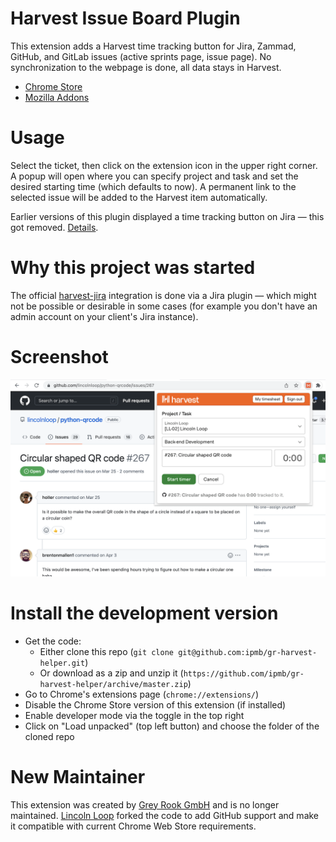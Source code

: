 # Harvest Issue Board Plugin

This extension adds a Harvest time tracking button for Jira, Zammad, GitHub, and GitLab issues (active sprints page, issue page). No synchronization to the webpage is done, all data stays in Harvest.

 * [Chrome Store](https://chrome.google.com/webstore/detail/jira-harvest-time-trackin/klgljijecjfkdfobihclllkadmoeokgg)
 * [Mozilla Addons](https://addons.mozilla.org/de/firefox/addon/jira-harvest-helper)

# Usage
Select the ticket, then click on the extension icon in the upper right corner. A popup will open where you can specify project and task and set the desired starting time (which defaults to now). A permanent link to the selected issue will be added to the Harvest item automatically.

Earlier versions of this plugin displayed a time tracking button on Jira — this got removed. [Details](docs/on-page-tracker.md).

# Why this project was started

The official [harvest-jira](https://www.getharvest.com/apps-and-integrations/jira) integration is done via a Jira plugin — which might not be possible or desirable in some cases (for example you don't have an admin account on your client's Jira instance).

# Screenshot
![Example](./docs/images/screenshot.png)

# Install the development version
- Get the code:
  - Either clone this repo (`git clone git@github.com:ipmb/gr-harvest-helper.git`)
  - Or download as a zip and unzip it (`https://github.com/ipmb/gr-harvest-helper/archive/master.zip`)
- Go to Chrome's extensions page (`chrome://extensions/`)
- Disable the Chrome Store version of this extension (if installed)
- Enable developer mode via the toggle in the top right
- Click on "Load unpacked" (top left button) and choose the folder of the cloned repo

# New Maintainer

This extension was created by [Grey Rook GmbH](https://www.greyrook.com/) and is no longer maintained. [Lincoln Loop](https://lincolnloop.com) forked the code to add GitHub support and make it compatible with current Chrome Web Store requirements.
